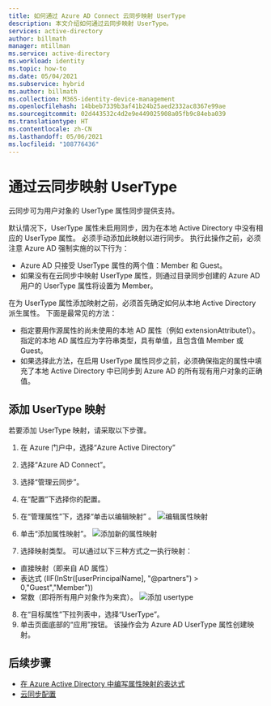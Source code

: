 ```yaml
---
title: 如何通过 Azure AD Connect 云同步映射 UserType
description: 本文介绍如何通过云同步映射 UserType。
services: active-directory
author: billmath
manager: mtillman
ms.service: active-directory
ms.workload: identity
ms.topic: how-to
ms.date: 05/04/2021
ms.subservice: hybrid
ms.author: billmath
ms.collection: M365-identity-device-management
ms.openlocfilehash: 14bbeb7339b3af41b24b25aed2332ac8367e99ae
ms.sourcegitcommit: 02d443532c4d2e9e449025908a05fb9c84eba039
ms.translationtype: HT
ms.contentlocale: zh-CN
ms.lasthandoff: 05/06/2021
ms.locfileid: "108776436"
---
```

# <a name="map-usertype-with-cloud-sync"></a>通过云同步映射 UserType

云同步可为用户对象的 UserType 属性同步提供支持。 

默认情况下，UserType 属性未启用同步，因为在本地 Active Directory 中没有相应的 UserType 属性。 必须手动添加此映射以进行同步。 执行此操作之前，必须注意 Azure AD 强制实施的以下行为：

- Azure AD 只接受 UserType 属性的两个值：Member 和 Guest。
- 如果没有在云同步中映射 UserType 属性，则通过目录同步创建的 Azure AD 用户的 UserType 属性将设置为 Member。

在为 UserType 属性添加映射之前，必须首先确定如何从本地 Active Directory 派生属性。 下面是最常见的方法：

 - 指定要用作源属性的尚未使用的本地 AD 属性（例如 extensionAttribute1）。 指定的本地 AD 属性应为字符串类型，具有单值，且包含值 Member 或 Guest。
 - 如果选择此方法，在启用 UserType 属性同步之前，必须确保指定的属性中填充了本地 Active Directory 中已同步到 Azure AD 的所有现有用户对象的正确值。

## <a name="to-add-the-usertype-mapping"></a>添加 UserType 映射
若要添加 UserType 映射，请采取以下步骤。

 1. 在 Azure 门户中，选择“Azure Active Directory”
 2. 选择“Azure AD Connect”。
 3. 选择“管理云同步”。
 4. 在“配置”下选择你的配置。
 5. 在“管理属性”下，选择“单击以编辑映射” 。
  ![编辑属性映射](media/how-to-map-usertype/usertype-1.png) 

 6. 单击“添加属性映射”。
    ![添加新的属性映射](media/how-to-map-usertype/usertype-2.png) 
7. 选择映射类型。 可以通过以下三种方式之一执行映射：
 - 直接映射（即来自 AD 属性）
 - 表达式 (IIF(InStr([userPrincipalName], "@partners") > 0,"Guest","Member"))
 - 常数（即将所有用户对象作为来宾）。
  ![添加 usertype](media/how-to-map-usertype/usertype-3.png) 
8. 在“目标属性”下拉列表中，选择“UserType”。
9. 单击页面底部的“应用”按钮。 该操作会为 Azure AD UserType 属性创建映射。

## <a name="next-steps"></a>后续步骤 

- [在 Azure Active Directory 中编写属性映射的表达式](reference-expressions.md)
- [云同步配置](how-to-configure.md)
